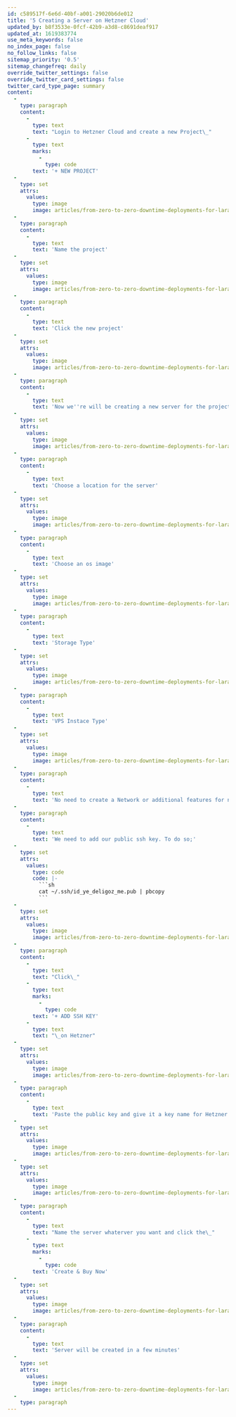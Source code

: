 ```yaml
---
id: c589517f-6e6d-40bf-a001-29020b6de012
title: '5 Creating a Server on Hetzner Cloud'
updated_by: b8f3533e-0fcf-42b9-a3d8-c8691deaf917
updated_at: 1619383774
use_meta_keywords: false
no_index_page: false
no_follow_links: false
sitemap_priority: '0.5'
sitemap_changefreq: daily
override_twitter_settings: false
override_twitter_card_settings: false
twitter_card_type_page: summary
content:
  -
    type: paragraph
    content:
      -
        type: text
        text: "Login to Hetzner Cloud and create a new Project\_"
      -
        type: text
        marks:
          -
            type: code
        text: '+ NEW PROJECT'
  -
    type: set
    attrs:
      values:
        type: image
        image: articles/from-zero-to-zero-downtime-deployments-for-laravel/5-creating-a-server-on-hetzner-cloud/5-creating-a-server-on-hetzner-cloud-1.png
  -
    type: paragraph
    content:
      -
        type: text
        text: 'Name the project'
  -
    type: set
    attrs:
      values:
        type: image
        image: articles/from-zero-to-zero-downtime-deployments-for-laravel/5-creating-a-server-on-hetzner-cloud/5-creating-a-server-on-hetzner-cloud-2.png
  -
    type: paragraph
    content:
      -
        type: text
        text: 'Click the new project'
  -
    type: set
    attrs:
      values:
        type: image
        image: articles/from-zero-to-zero-downtime-deployments-for-laravel/5-creating-a-server-on-hetzner-cloud/5-creating-a-server-on-hetzner-cloud-3.png
  -
    type: paragraph
    content:
      -
        type: text
        text: 'Now we''re will be creating a new server for the project'
  -
    type: set
    attrs:
      values:
        type: image
        image: articles/from-zero-to-zero-downtime-deployments-for-laravel/5-creating-a-server-on-hetzner-cloud/5-creating-a-server-on-hetzner-cloud-4.png
  -
    type: paragraph
    content:
      -
        type: text
        text: 'Choose a location for the server'
  -
    type: set
    attrs:
      values:
        type: image
        image: articles/from-zero-to-zero-downtime-deployments-for-laravel/5-creating-a-server-on-hetzner-cloud/5-creating-a-server-on-hetzner-cloud-5.png
  -
    type: paragraph
    content:
      -
        type: text
        text: 'Choose an os image'
  -
    type: set
    attrs:
      values:
        type: image
        image: articles/from-zero-to-zero-downtime-deployments-for-laravel/5-creating-a-server-on-hetzner-cloud/5-creating-a-server-on-hetzner-cloud-6.png
  -
    type: paragraph
    content:
      -
        type: text
        text: 'Storage Type'
  -
    type: set
    attrs:
      values:
        type: image
        image: articles/from-zero-to-zero-downtime-deployments-for-laravel/5-creating-a-server-on-hetzner-cloud/5-creating-a-server-on-hetzner-cloud-7.png
  -
    type: paragraph
    content:
      -
        type: text
        text: 'VPS Instace Type'
  -
    type: set
    attrs:
      values:
        type: image
        image: articles/from-zero-to-zero-downtime-deployments-for-laravel/5-creating-a-server-on-hetzner-cloud/5-creating-a-server-on-hetzner-cloud-8.png
  -
    type: paragraph
    content:
      -
        type: text
        text: 'No need to create a Network or additional features for now.'
  -
    type: paragraph
    content:
      -
        type: text
        text: 'We need to add our public ssh key. To do so;'
  -
    type: set
    attrs:
      values:
        type: code
        code: |-
          ```sh
          cat ~/.ssh/id_ye_deligoz_me.pub | pbcopy
          ```
  -
    type: set
    attrs:
      values:
        type: image
        image: articles/from-zero-to-zero-downtime-deployments-for-laravel/5-creating-a-server-on-hetzner-cloud/5-creating-a-server-on-hetzner-cloud-9.png
  -
    type: paragraph
    content:
      -
        type: text
        text: "Click\_"
      -
        type: text
        marks:
          -
            type: code
        text: '+ ADD SSH KEY'
      -
        type: text
        text: "\_on Hetzner"
  -
    type: set
    attrs:
      values:
        type: image
        image: articles/from-zero-to-zero-downtime-deployments-for-laravel/5-creating-a-server-on-hetzner-cloud/5-creating-a-server-on-hetzner-cloud-10.png
  -
    type: paragraph
    content:
      -
        type: text
        text: 'Paste the public key and give it a key name for Hetzner'
  -
    type: set
    attrs:
      values:
        type: image
        image: articles/from-zero-to-zero-downtime-deployments-for-laravel/5-creating-a-server-on-hetzner-cloud/5-creating-a-server-on-hetzner-cloud-11.png
  -
    type: set
    attrs:
      values:
        type: image
        image: articles/from-zero-to-zero-downtime-deployments-for-laravel/5-creating-a-server-on-hetzner-cloud/5-creating-a-server-on-hetzner-cloud-12.png
  -
    type: paragraph
    content:
      -
        type: text
        text: "Name the server whaterver you want and click the\_"
      -
        type: text
        marks:
          -
            type: code
        text: 'Create & Buy Now'
  -
    type: set
    attrs:
      values:
        type: image
        image: articles/from-zero-to-zero-downtime-deployments-for-laravel/5-creating-a-server-on-hetzner-cloud/5-creating-a-server-on-hetzner-cloud-13.png
  -
    type: paragraph
    content:
      -
        type: text
        text: 'Server will be created in a few minutes'
  -
    type: set
    attrs:
      values:
        type: image
        image: articles/from-zero-to-zero-downtime-deployments-for-laravel/5-creating-a-server-on-hetzner-cloud/5-creating-a-server-on-hetzner-cloud-14.png
  -
    type: paragraph
---
```

